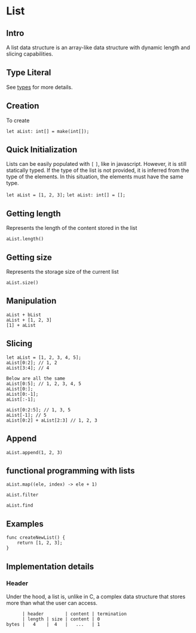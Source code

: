# List

## Intro

A list data structure is an array-like data structure with dynamic length and slicing capabilities.

## Type Literal

See [types](./types.md) for more details.

## Creation

To create

`let aList: int[] = make(int[]);`

## Quick Initialization

Lists can be easily populated with `[` `]`, like in javascript. However, it is still statically typed. If the type of the list is not provided, it is inferred from the type of the elements. In this situation, the elements must have the same type.

`let aList = [1, 2, 3];`
`let aList: int[] = [];`

## Getting length

Represents the length of the content stored in the list

`aList.length()`

## Getting size

Represents the storage size of the current list

`aList.size()`

## Manipulation

```
aList + bList
aList + [1, 2, 3]
[1] + aList
```

## Slicing

```
let aList = [1, 2, 3, 4, 5];
aList[0:2]; // 1, 2
aList[3:4]; // 4

Below are all the same
aList[0:5]; // 1, 2, 3, 4, 5
aList[0:];
aList[0:-1];
aList[:-1];

aList[0:2:5]; // 1, 3, 5
aList[-1]; // 5
aList[0:2] + aList[2:3] // 1, 2, 3
```

## Append

`aList.append(1, 2, 3)`


## functional programming with lists

`aList.map((ele, index) -> ele + 1)`

`aList.filter`

`aList.find`

## Examples

```
func createNewList() {
    return [1, 2, 3];
}
```

## Implementation details


### Header

Under the hood, a list is, unlike in C, a complex data structure that stores more than what the user can access.


```
      | header        | content | termination
      | length | size | content | 0
bytes |   4    |  4   |   ...   | 1
```